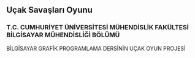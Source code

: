 ## Uçak Savaşları Oyunu

### T.C. CUMHURİYET ÜNİVERSİTESİ MÜHENDİSLİK FAKÜLTESİ BİLGİSAYAR MÜHENDİSLİĞİ BÖLÜMÜ
BİLGİSAYAR GRAFİK PROGRAMLAMA DERSİNİN UÇAK OYUN PROJESİ
